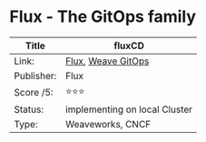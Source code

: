 # Flux - The GitOps family

Title | fluxCD
------|-------------
Link: | [Flux](https://fluxcd.io/), [Weave GitOps](https://docs.gitops.weave.works/docs/getting-started/#part-1---weave-gitops-overview)
Publisher: | Flux
Score /5: | ⭐️⭐️⭐️
Status:|  implementing on local Cluster
Type: | Weaveworks, CNCF